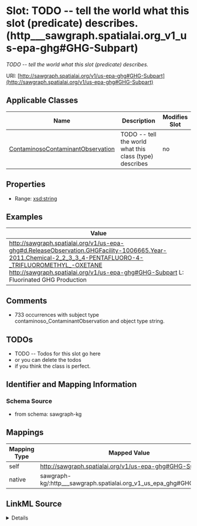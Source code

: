 

# Slot: TODO -- tell the world what this slot (predicate) describes. (http___sawgraph.spatialai.org_v1_us-epa-ghg#GHG-Subpart)


_TODO -- tell the world what this slot (predicate) describes._





URI: [http://sawgraph.spatialai.org/v1/us-epa-ghg#GHG-Subpart](http://sawgraph.spatialai.org/v1/us-epa-ghg#GHG-Subpart)



<!-- no inheritance hierarchy -->





## Applicable Classes

| Name | Description | Modifies Slot |
| --- | --- | --- |
| [ContaminosoContaminantObservation](../classes/ContaminosoContaminantObservation.md) | TODO -- tell the world what this class (type) describes |  no  |







## Properties

* Range: [xsd:string](http://www.w3.org/2001/XMLSchema#string)






## Examples

| Value |
| --- |
| http://sawgraph.spatialai.org/v1/us-epa-ghg#d.ReleaseObservation.GHGFacility-1006665.Year-2011.Chemical-2_2_3_3_4-PENTAFLUORO-4-_TRIFLUOROMETHYL_-OXETANE http://sawgraph.spatialai.org/v1/us-epa-ghg#GHG-Subpart L: Fluorinated GHG Production |

## Comments

* 733 occurrences with subject type contaminoso_ContaminantObservation and object type string.

## TODOs

* TODO -- Todos for this slot go here
* or you can delete the todos
* if you think the class is perfect.

## Identifier and Mapping Information







### Schema Source


* from schema: sawgraph-kg




## Mappings

| Mapping Type | Mapped Value |
| ---  | ---  |
| self | http://sawgraph.spatialai.org/v1/us-epa-ghg#GHG-Subpart |
| native | sawgraph-kg/:http___sawgraph.spatialai.org_v1_us_epa_ghg#GHG_Subpart |




## LinkML Source

<details>
```yaml
name: http___sawgraph.spatialai.org_v1_us-epa-ghg#GHG-Subpart
description: TODO -- tell the world what this slot (predicate) describes.
title: TODO -- tell the world what this slot (predicate) describes.
todos:
- TODO -- Todos for this slot go here
- or you can delete the todos
- if you think the class is perfect.
comments:
- 733 occurrences with subject type contaminoso_ContaminantObservation and object
  type string.
examples:
- value: 'http://sawgraph.spatialai.org/v1/us-epa-ghg#d.ReleaseObservation.GHGFacility-1006665.Year-2011.Chemical-2_2_3_3_4-PENTAFLUORO-4-_TRIFLUOROMETHYL_-OXETANE
    http://sawgraph.spatialai.org/v1/us-epa-ghg#GHG-Subpart L: Fluorinated GHG Production'
from_schema: sawgraph-kg
rank: 1000
slot_uri: http://sawgraph.spatialai.org/v1/us-epa-ghg#GHG-Subpart
alias: http___sawgraph.spatialai.org_v1_us_epa_ghg#GHG_Subpart
domain_of:
- contaminoso_ContaminantObservation
range: string

```
</details>